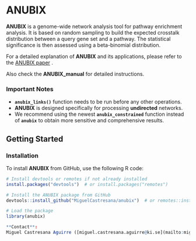 # **ANUBIX**

**ANUBIX** is a genome-wide network analysis tool for pathway enrichment analysis. It is based on random sampling to build the expected crosstalk distribution between a query gene set and a pathway. The statistical significance is then assessed using a beta-binomial distribution.

For a detailed explanation of **ANUBIX** and its applications, please refer to the [ANUBIX paper](https://pubmed.ncbi.nlm.nih.gov/32788619/) .

Also check the **ANUBIX_manual** for detailed instructions.

### **Important Notes**
- **`anubix_links()`** function needs to be run before any other operations.
- **ANUBIX** is designed specifically for processing **undirected** networks.
- We recommend using the newest **`anubix_constrained`** function instead of **`anubix`** to obtain more sensitive and comprehensive results.

## **Getting Started**

### **Installation**

To install **ANUBIX** from GitHub, use the following R code:

```r
# Install devtools or remotes if not already installed
install.packages("devtools")  # or install.packages("remotes")

# Install the ANUBIX package from GitHub
devtools::install_github("MiguelCastresana/anubix")  # or remotes::install_github("MiguelCastresana/anubix")

# Load the package
library(anubix)

**Contact**:  
Miguel Castresana Aguirre ([miguel.castresana.aguirre@ki.se](mailto:miguel.castresana.aguirre@ki.se))
